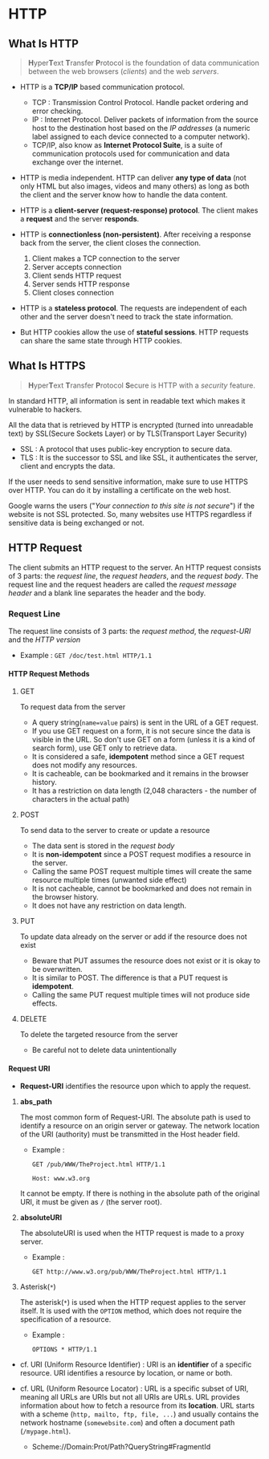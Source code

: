 # HTTP

## What Is HTTP

> **H**yper**T**ext **T**ransfer **P**rotocol is the foundation of data communication between the web browsers (_clients_) and the web _servers_.

- HTTP is a **TCP/IP** based communication protocol.

  - TCP : Transmission Control Protocol. Handle packet ordering and error checking.
  - IP : Internet Protocol. Deliver packets of information from the source host to the destination host based on the _IP addresses_ (a numeric label assigned to each device connected to a computer network).
  - TCP/IP, also know as **Internet Protocol Suite**, is a suite of communication protocols used for communication and data exchange over the internet.

- HTTP is media independent. HTTP can deliver **any type of data** (not only HTML but also images, videos and many others) as long as both the client and the server know how to handle the data content.

- HTTP is a **client-server (request-response) protocol**. The client makes a **request** and the server **responds**.

- HTTP is **connectionless (non-persistent)**. After receiving a response back from the server, the client closes the connection.

  1. Client makes a TCP connection to the server
  2. Server accepts connection
  3. Client sends HTTP request
  4. Server sends HTTP response
  5. Client closes connection

- HTTP is a **stateless protocol**. The requests are independent of each other and the server doesn't need to track the state information.

- But HTTP cookies allow the use of **stateful sessions**. HTTP requests can share the same state through HTTP cookies.

## What Is HTTPS

> **H**yper**T**ext **T**ransfer **P**rotocol **S**ecure is HTTP with a _security_ feature.

In standard HTTP, all information is sent in readable text which makes it vulnerable to hackers.

All the data that is retrieved by HTTP is encrypted (turned into unreadable text) by SSL(Secure Sockets Layer) or by TLS(Transport Layer Security)

- SSL : A protocol that uses public-key encryption to secure data.
- TLS : It is the successor to SSL and like SSL, it authenticates the server, client and encrypts the data.

If the user needs to send sensitive information, make sure to use HTTPS over HTTP. You can do it by installing a certificate on the web host.

Google warns the users ("_Your connection to this site is not secure_") if the website is not SSL protected. So, many websites use HTTPS regardless if sensitive data is being exchanged or not.

## HTTP Request

The client submits an HTTP request to the server. An HTTP request consists of 3 parts: the _request line_, the _request headers_, and the _request body_. The request line and the request headers are called the _request message header_ and a blank line separates the header and the body.

### Request Line

The request line consists of 3 parts: the _request method_, the _request-URI_ and the _HTTP version_

- Example : `GET /doc/test.html HTTP/1.1`

#### HTTP Request Methods

1. GET

    To request data from the server

    - A query string(`name=value` pairs) is sent in the URL of a GET request.
    - If you use GET request on a form, it is not secure since the data is visible in the URL. So don't use GET on a form (unless it is a kind of search form), use GET only to retrieve data.
    - It is considered a safe, **idempotent** method since a GET request does not modify any resources.
    - It is cacheable, can be bookmarked and it remains in the browser history.
    - It has a restriction on data length (2,048 characters - the number of characters in the actual path)

2. POST

    To send data to the server to create or update a resource

    - The data sent is stored in the _request body_
    - It is **non-idempotent** since a POST request modifies a resource in the server.
    - Calling the same POST request multiple times will create the same resource multiple times (unwanted side effect)
    - It is not cacheable, cannot be bookmarked and does not remain in the browser history.
    - It does not have any restriction on data length.

3. PUT

    To update data already on the server or add if the resource does not exist

    - Beware that PUT assumes the resource does not exist or it is okay to be overwritten.
    - It is similar to POST. The difference is that a PUT request is **idempotent**.
    - Calling the same PUT request multiple times will not produce side effects.

4. DELETE

    To delete the targeted resource from the server

    - Be careful not to delete data unintentionally

#### Request URI

  - **Request-URI** identifies the resource upon which to apply the request.

1. **abs_path**

    The most common form of Request-URI. The absolute path is used to identify a resource on an origin server or gateway. The network location of the URI (authority) must be transmitted in the Host header field. 

    - Example : 
  
      `GET /pub/WWW/TheProject.html HTTP/1.1`
      
      `Host: www.w3.org`

    It cannot be empty. If there is nothing in the absolute path of the original URI, it must be given as `/` (the server root).

2. **absoluteURI**

    The absoluteURI is used when the HTTP request is made to a proxy server.

    - Example : 
    
      `GET http://www.w3.org/pub/WWW/TheProject.html HTTP/1.1`

3. Asterisk(`*`)

    The asterisk(`*`) is used when the HTTP request applies to the server itself. It is used with the `OPTION` method, which does not require the specification of a resource.

    - Example : 
    
      `OPTIONS * HTTP/1.1`

- cf. URI (Uniform Resource Identifier) : URI is an **identifier** of a specific resource. URI identifies a resource by location, or name or both.
  
- cf. URL (Uniform Resource Locator) : URL is a specific subset of URI, meaning all URLs are URIs but not all URIs are URLs. URL provides information about how to fetch a resource from its **location**. URL starts with a scheme (`http, mailto, ftp, file, ...`) and usually contains the network hostname (`somewebsite.com`) and often a document path (`/mypage.html`).
  - Scheme://Domain:Prot/Path?QueryString#FragmentId


